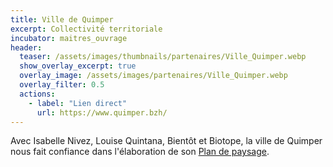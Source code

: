 ```yaml
---
title: Ville de Quimper
excerpt: Collectivité territoriale
incubator: maitres_ouvrage
header:
  teaser: /assets/images/thumbnails/partenaires/Ville_Quimper.webp
  show_overlay_excerpt: true
  overlay_image: /assets/images/partenaires/Ville_Quimper.webp
  overlay_filter: 0.5
  actions:
    - label: "Lien direct"
      url: https://www.quimper.bzh/
---
```


Avec Isabelle Nivez, Louise Quintana, Bientôt et Biotope, la ville de Quimper nous fait confiance dans l'élaboration de son [Plan de paysage](https://plan-paysage-quimper.facettes.bzh/).
